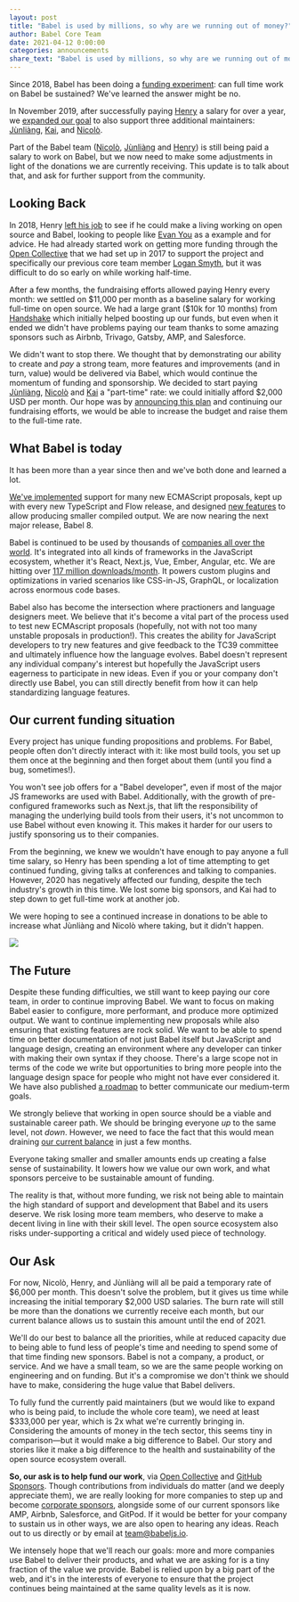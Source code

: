 ```yaml
---
layout: post
title: "Babel is used by millions, so why are we running out of money?"
author: Babel Core Team
date: 2021-04-12 0:00:00
categories: announcements
share_text: "Babel is used by millions, so why are we running out of money?"
---
```


Since 2018, Babel has been doing a [funding experiment](https://babeljs.io/blog/2019/11/08/babels-funding-plans): can full time work on Babel be sustained? We've learned the answer might be no.

<!-- truncate -->

In November 2019, after successfully paying [Henry](https://twitter.com/left_pad) a salary for over a year, we [expanded our goal](https://babeljs.io/blog/2019/11/08/babels-funding-plans) to also support three additional maintainers: [Jùnliàng](https://twitter.com/JLHwung), [Kai](https://twitter.com/kai_cataldo), and [Nicolò](https://twitter.com/NicoloRibaudo).

Part of the Babel team ([Nicolò](https://twitter.com/NicoloRibaudo), [Jùnliàng](https://twitter.com/JLHwung) and [Henry](https://twitter.com/left_pad)) is still being paid a salary to work on Babel, but we now need to make some adjustments in light of the donations we are currently receiving. This update is to talk about that, and ask for further support from the community.

## Looking Back

In 2018, Henry [left his job](https://www.henryzoo.com/in-pursuit-of-open-source-part-1/) to see if he could make a living working on open source and Babel, looking to people like [Evan You](https://twitter.com/youyuxi) as a example and for advice. He had already started work on getting more funding through the [Open Collective](https://opencollective.com/babel) that we had set up in 2017 to support the project and specifically our previous core team member [Logan Smyth](https://github.com/loganfsmyth), but it was difficult to do so early on while working half-time.

After a few months, the fundraising efforts allowed paying Henry every month: we settled on \$11,000 per month as a baseline salary for working full-time on open source. We had a large grant (\$10k for 10 months) from [Handshake](https://handshake.org/grant-sponsors/) which initially helped boosting up our funds, but even when it ended we didn't have problems paying our team thanks to some amazing sponsors such as Airbnb, Trivago, Gatsby, AMP, and Salesforce.

We didn't want to stop there. We thought that by demonstrating our ability to create and _pay_ a strong team, more features and improvements (and in turn, value) would be delivered via Babel, which would continue the momentum of funding and sponsorship. We decided to start paying [Jùnliàng](https://twitter.com/jlhwung), [Nicolò](https://twitter.com/NicoloRibaudo) and [Kai](https://twitter.com/kai_cataldo) a "part-time" rate: we could initially afford \$2,000 USD per month. Our hope was by [announcing this plan](https://babeljs.io/blog/2019/11/08/babels-funding-plans) and continuing our fundraising efforts, we would be able to increase the budget and raise them to the full-time rate.

## What Babel is today

It has been more than a year since then and we've both done and learned a lot.

[We've implemented](https://babel.dev/docs/en/features-timeline) support for many new ECMAScript proposals, kept up with every new TypeScript and Flow release, and designed [new features](https://babel.dev/assumptions) to allow producing smaller compiled output. We are now nearing the next major release, Babel 8. 

Babel is continued to be used by thousands of [companies all over the world](https://babeljs.io/en/users.html). It's integrated into all kinds of frameworks in the JavaScript ecosystem, whether it's React, Next.js, Vue, Ember, Angular, etc. We are hitting over [117 million downloads/month](https://www.npmjs.com/package/@babel/core). It powers custom plugins and optimizations in varied scenarios like CSS-in-JS, GraphQL, or localization across enormous code bases.

Babel also has become the intersection where practioners and language designers meet. We believe that it's become a vital part of the process used to test new ECMAscript proposals (hopefully, not with not too many unstable proposals in production!). This creates the ability for JavaScript developers to try new features and give feedback to the TC39 committee and ultimately influence how the language evolves. Babel doesn't represent any individual company's interest but hopefully the JavaScript users eagerness to participate in new ideas. Even if you or your company don't directly use Babel, you can still directly benefit from how it can help standardizing language features.

## Our current funding situation

Every project has unique funding propositions and problems. For Babel, people often don't directly interact with it: like most build tools, you set up them once at the beginning and then forget about them (until you find a bug, sometimes!). 

You won't see job offers for a "Babel developer", even if most of the major JS frameworks are used with Babel. Additionally, with the growth of pre-configured frameworks such as Next.js, that lift the responsibility of managing the underlying build tools from their users, it's not uncommon to use Babel without even knowing it. This makes it harder for our users to justify sponsoring us to their companies.

From the beginning, we knew we wouldn't have enough to pay anyone a full time salary, so Henry has been spending a lot of time attempting to get continued funding, giving talks at conferences and talking to companies. However, 2020 has negatively affected our funding, despite the tech industry's growth in this time. We lost some big sponsors, and Kai had to step down to get full-time work at another job.

We were hoping to see a continued increase in donations to be able to increase what Jùnliàng and Nicolò where taking, but it didn't happen.

<!-- Image source: https://observablehq.com/@nicolo-ribaudo/babel-opencollective-donations as of Apr 20, accounting -18k to spend this month (3*6k) -->
<!-- NOTE: I also have this as .svg -->
![](https://i.imgur.com/bsSHoRF.png)

## The Future

Despite these funding difficulties, we still want to keep paying our core team, in order to continue improving Babel. We want to focus on making Babel easier to configure, more performant, and produce more optimized output. We want to continue implementing new proposals while also ensuring that existing features are rock solid. We want to be able to spend time on better documentation of not just Babel itself but JavaScript and language design, creating an environment where any developer can tinker with making their own syntax if they choose. There's a large scope not in terms of the code we write but opportunities to bring more people into the language design space for people who might not have ever considered it. We have also published [a roadmap](TODO:link) to better communicate our medium-term goals.

We strongly believe that working in open source should be a viable and sustainable career path. We should be bringing everyone *up* to the same level, not *down*. However, we need to face the fact that this would mean draining [our current balance](https://opencollective.com/babel#category-BUDGET) in just a few months.

Everyone taking smaller and smaller amounts ends up creating a false sense of sustainability. It lowers how we value our own work, and what sponsors perceive to be sustainable amount of funding.

The reality is that, without more funding, we risk not being able to maintain the high standard of support and development that Babel and its users deserve. We risk losing more team members, who deserve to make a decent living in line with their skill level. The open source ecosystem also risks under-supporting a critical and widely used piece of technology.

## Our Ask

For now, Nicolò, Henry, and Jùnliàng will all be paid a temporary rate of \$6,000 per month. This doesn't solve the problem, but it gives us time while increasing the initial temporary \$2,000 USD salaries. The burn rate will still be more than the donations we currently receive each month, but our current balance allows us to sustain this amount until the end of 2021. 

We'll do our best to balance all the priorities, while at reduced capacity due to being able to fund less of people's time and needing to spend some of that time finding new sponsors. Babel is not a company, a product, or service. And we have a small team, so we are the same people working on engineering and on funding. But it's a compromise we don't think we should have to make, considering the huge value that Babel delivers.

To fully fund the currently paid maintainers (but we would like to expand who is being paid, to include the whole core team), we need at least $333,000 per year, which is 2x what we're currently bringing in. Considering the amounts of money in the tech sector, this seems tiny in comparison—but it would make a big difference to Babel. Our story and stories like it make a big difference to the health and sustainability of the open source ecosystem overall.

**So, our ask is to help fund our work**, via [Open Collective](https://opencollective.com/babel) and [GitHub Sponsors](https://github.com/sponsors/babel). Though contributions from individuals do matter (and we deeply appreciate them), we are really looking for more companies to step up and become [corporate sponsors](https://opencollective.com/babel/contribute), alongside some of our current sponsors like AMP, Airbnb, Salesforce, and GitPod. If it would be better for your company to sustain us in other ways, we are also open to hearing any ideas. Reach out to us directly or by email at team@babeljs.io.

We intensely hope that we'll reach our goals: more and more companies use Babel to deliver their products, and what we are asking for is a tiny fraction of the value we provide. Babel is relied upon by a big part of the web, and it's in the interests of everyone to ensure that the project continues being maintained at the same quality levels as it is now.
